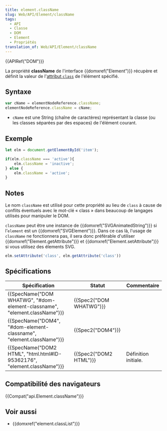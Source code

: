 ```yaml
---
title: element.className
slug: Web/API/Element/className
tags:
  - API
  - Classe
  - DOM
  - Element
  - Propriétés
translation_of: Web/API/Element/className
---
```

{{APIRef("DOM")}}

La propriété **className** de l'interface {{domxref("Element")}} récupère et définit la valeur de l'[attribut `class`](/fr/docs/Web/HTML/Attributs_universels/class) de l'élément spécifié.

## Syntaxe

```js
var cName = elementNodeReference.className;
elementNodeReference.className = cName;
```

- `cName` est une String (chaîne de caractères) représentant la classe (ou les classes séparées par des espaces) de l'élément courant.

## Exemple

```js
let elm = document.getElementById('item');

if(elm.className === 'active'){
    elm.className = 'inactive';
} else {
    elm.className = 'active';
}
```

## Notes

Le nom `className` est utilisé pour cette propriété au lieu de `class` à cause de conflits éventuels avec le mot-clé «&nbsp;class&nbsp;» dans beaucoup de langages utilisés pour manipuler le DOM.

`className` peut être une instance de {{domxref("SVGAnimatedString")}} si l'`element` est un {{domxref("SVGElement")}}. Dans ce cas là, l'usage de `className` ne fonctionnera pas, il sera donc préférable d'utiliser {{domxref("Element.getAttribute")}} et {{domxref("Element.setAttribute")}} si vous utilisez des élements SVG.

```js
elm.setAttribute('class', elm.getAttribute('class'))
```

## Spécifications

| Spécification                                                                                    | Statut                           | Commentaire          |
| ------------------------------------------------------------------------------------------------ | -------------------------------- | -------------------- |
| {{SpecName("DOM WHATWG", "#dom-element-classname", "element.className")}} | {{Spec2("DOM WHATWG")}} |                      |
| {{SpecName("DOM4", "#dom-element-classname", "element.className")}}         | {{Spec2("DOM4")}}         |                      |
| {{SpecName("DOM2 HTML", "html.html#ID-95362176", "element.className")}} | {{Spec2("DOM2 HTML")}}     | Définition initiale. |

## Compatibilité des navigateurs

{{Compat("api.Element.className")}}

## Voir aussi

- {{domxref("element.classList")}}
